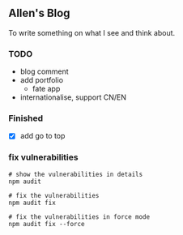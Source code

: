 ## Allen's Blog

To write something on what I see and think about.

### TODO
- blog comment 
- add portfolio
    - fate app
- internationalise, support CN/EN

### Finished  
- [X] add go to top

### fix vulnerabilities
```shell script
# show the vulnerabilities in details
npm audit

# fix the vulnerabilities
npm audit fix

# fix the vulnerabilities in force mode
npm audit fix --force
```